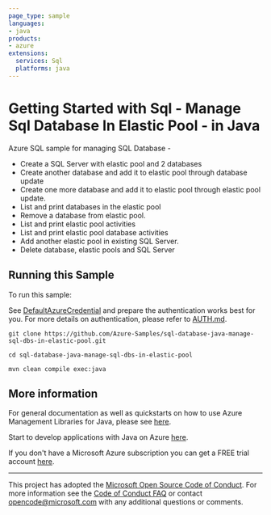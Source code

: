 ```yaml
---
page_type: sample
languages:
- java
products:
- azure
extensions:
  services: Sql
  platforms: java
---
```


# Getting Started with Sql - Manage Sql Database In Elastic Pool - in Java #


  Azure SQL sample for managing SQL Database -
   - Create a SQL Server with elastic pool and 2 databases
   - Create another database and add it to elastic pool through database update
   - Create one more database and add it to elastic pool through elastic pool update.
   - List and print databases in the elastic pool
   - Remove a database from elastic pool.
   - List and print elastic pool activities
   - List and print elastic pool database activities
   - Add another elastic pool in existing SQL Server.
   - Delete database, elastic pools and SQL Server
 

## Running this Sample ##

To run this sample:

See [DefaultAzureCredential](https://github.com/Azure/azure-sdk-for-java/tree/main/sdk/identity/azure-identity#defaultazurecredential) and prepare the authentication works best for you. For more details on authentication, please refer to [AUTH.md](https://github.com/Azure/azure-sdk-for-java/blob/main/sdk/resourcemanager/docs/AUTH.md).

    git clone https://github.com/Azure-Samples/sql-database-java-manage-sql-dbs-in-elastic-pool.git

    cd sql-database-java-manage-sql-dbs-in-elastic-pool

    mvn clean compile exec:java

## More information ##

For general documentation as well as quickstarts on how to use Azure Management Libraries for Java, please see [here](https://aka.ms/azsdk/java/mgmt).

Start to develop applications with Java on Azure [here](http://azure.com/java).

If you don't have a Microsoft Azure subscription you can get a FREE trial account [here](http://go.microsoft.com/fwlink/?LinkId=330212).

---

This project has adopted the [Microsoft Open Source Code of Conduct](https://opensource.microsoft.com/codeofconduct/). For more information see the [Code of Conduct FAQ](https://opensource.microsoft.com/codeofconduct/faq/) or contact [opencode@microsoft.com](mailto:opencode@microsoft.com) with any additional questions or comments.